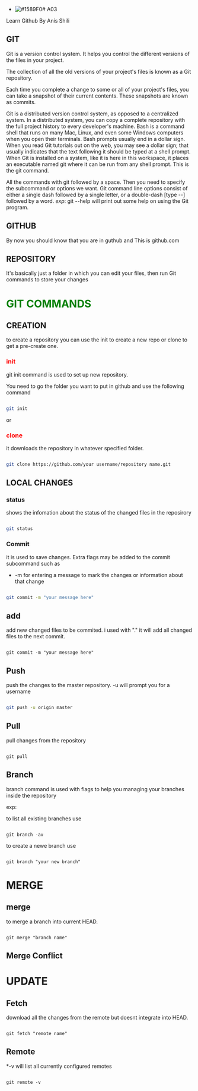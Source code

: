 
- ![#1589F0](https://placehold.it/15/1589F0/000000?text=+)# A03



Learn Github By Anis Shili

## **GIT**

Git is a version control system. It helps you control the different versions of the files in your project.

The collection of all the old versions of your project's files is known as a Git repository.

Each time you complete a change to some or all of your project's files, you can take a snapshot of their current contents. These snapshots are known as commits.

Git is a distributed version control system, as opposed to a centralized system. In a distributed system, you can copy a complete repository with the full project history to every developer's machine.
Bash is a command shell that runs on many Mac, Linux, and even some Windows computers when you open their terminals.
Bash prompts usually end in a dollar sign. When you read Git tutorials out on the web, you may see a dollar sign; that usually indicates that the text following it should be typed at a shell prompt.
When Git is installed on a system, like it is here in this workspace, it places an executable named git where it can be run from any shell prompt. This is the git command.

All the commands with git followed by a space.
Then you need to specify the subcommand or options we want.
Git command line options consist of either a single dash followed by a single letter, or a double-dash [type --] followed by a word.
*exp*: git --help will print out some help on using the Git program.

## **GITHUB**

By now you should know that you are in guthub and This is github.com

## **REPOSITORY**

It's basically just a folder in which you can edit your files, then run Git commands to store your changes


<h1 style="color:green"><b>GIT COMMANDS</b></h1>


## CREATION
to create a repository you can use the init to create a new repo or clone to get a pre-create one.

<h3 style="color:red">init</h3>

git init command is used to set up new repository.

You need to go the folder you want to put in github and use the following command

```bash

git init

```

or

<h3 style="color:red">clone</h3>



it downloads the repository in whatever specified folder.

```bash

git clone https://github.com/your username/repository name.git
```

## LOCAL CHANGES

### status

shows the infomation about the status of the changed files in the reposirory

```bash

git status

```

### Commit

it is used to save changes. Extra flags may be added to the commit subcommand such as

* -m for entering a message to mark the changes or information about that change

```bash

git commit -m "your message here"

```

## add

add new changed files to be commited. i used with "." it will add all changed files to the next commit.

```git

git commit -m "your message here"

```

## Push

push the changes to the master repository. -u will prompt you for a username

```bash

git push -u origin master

```

## Pull

pull changes from the repository

```git

git pull
```



## Branch

branch command is used with flags to help you managing your branches inside the repository

exp:

to list all existing branches use

```git

git branch -av
```

to create a newe branch use

```git

git branch "your new branch"

```

# MERGE

## merge
to merge a branch into current HEAD.

```git

git merge "branch name"

```

## Merge Conflict

# UPDATE

## Fetch

download all the changes from the remote but doesnt integrate into HEAD.

```git

git fetch "remote name"

```

## Remote

*-v will list all currently configured remotes

```git

git remote -v

```
